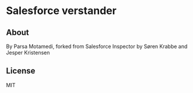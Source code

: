 Salesforce verstander
===========================

About
-----
By Parsa Motamedi, forked from Salesforce Inspector by Søren Krabbe and Jesper Kristensen

License
-----
MIT

